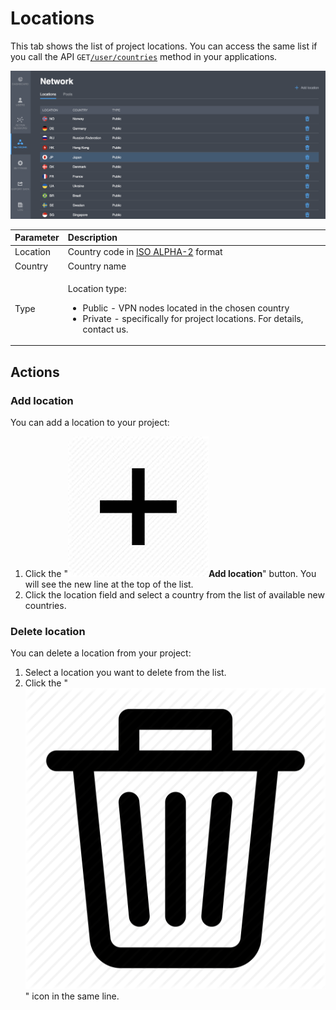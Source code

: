 # Locations

This tab shows the list of project locations. You can access the same list if you call the API `GET`[`/user/countries`](https://backend.northghost.com/doc/all/index.html#!/user-controller/countryList) method in your applications.  

![](../../../.gitbook/assets/net_locations_list.png)

<table>
  <thead>
    <tr>
      <th style="text-align:left">Parameter</th>
      <th style="text-align:left">Description</th>
    </tr>
  </thead>
  <tbody>
    <tr>
      <td style="text-align:left">Location</td>
      <td style="text-align:left">Country code in <a href="https://en.wikipedia.org/wiki/ISO_3166-1_alpha-2">ISO ALPHA-2</a> format</td>
    </tr>
    <tr>
      <td style="text-align:left">Country</td>
      <td style="text-align:left">Country name</td>
    </tr>
    <tr>
      <td style="text-align:left">Type</td>
      <td style="text-align:left">
        <p>Location type:</p>
        <ul>
          <li>Public - VPN nodes located in the chosen country</li>
          <li>Private - specifically for project locations. For details, contact us.</li>
        </ul>
      </td>
    </tr>
  </tbody>
</table>

## Actions

### Add location

You can add a location to your project:

1. Click the "![](../../../.gitbook/assets/plus_icon.jpeg)**Add location**" button. You will see the new line at the top of the list.
2. Click the location field and select a country from the list of available new countries.

### Delete location

You can delete a location from your project:

1. Select a location you want to delete from the list.
2. Click the " ![](../../../.gitbook/assets/delete_icon.png) " icon in the same line. 

